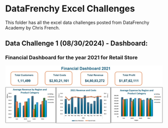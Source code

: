 # DataFrenchy Excel Challenges

This folder has all the excel data challenges posted from DataFrenchy Academy by Chris French. 

## Data Challenge 1 (08/30/2024) - Dashboard:

### Financial Dashboard for the year 2021 for Retail Store
![image](https://github.com/Ilackkeya/Excel_Projects/blob/main/DataFrenchyAcademy_Challenges/Dashboard_1.jpg)

